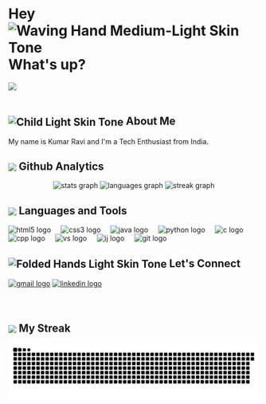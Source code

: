 <h1 align="left">Hey <img src="https://raw.githubusercontent.com/Tarikul-Islam-Anik/Animated-Fluent-Emojis/master/Emojis/Hand%20gestures/Waving%20Hand%20Medium-Light%20Skin%20Tone.png" alt="Waving Hand Medium-Light Skin Tone" width="50" height="50" /> What's up?</h1>
<img src="https://github.com/Anmol-Baranwal/Cool-GIFs-For-GitHub/assets/74038190/3b4607a1-1cc6-41f1-926f-892ae880e7a5" width="500">
<br><br>

<h2><img src="https://raw.githubusercontent.com/Tarikul-Islam-Anik/Animated-Fluent-Emojis/master/Emojis/People%20with%20professions/Child%20Light%20Skin%20Tone.png" alt="Child Light Skin Tone" width="45" align="center"><span><b> About Me</b></span></h2>

<p align="left">My name is Kumar Ravi and I'm a Tech Enthusiast from India.</p>


###
<h2><img src="https://media.giphy.com/media/iY8CRBdQXODJSCERIr/giphy.gif" width="45" align="center"><span><b> Github Analytics</b></span></h2>
<div align="center">
  <img src="https://github-readme-stats.vercel.app/api?username=krRaviongit&hide_title=false&hide_rank=false&show_icons=true&include_all_commits=true&count_private=true&disable_animations=false&theme=dracula&locale=en&hide_border=false" height="150" alt="stats graph"  />
  <img src="https://github-readme-stats.vercel.app/api/top-langs?username=krRaviongit&locale=en&hide_title=false&layout=compact&card_width=320&langs_count=5&theme=dracula&hide_border=false" height="150" alt="languages graph"  />
  <img src="https://streak-stats.demolab.com?user=krRaviongit&locale=en&mode=daily&theme=dark&hide_border=false&border_radius=5&order=3" height="220" alt="streak graph"  />
</div>

###
<h2><img src="https://media2.giphy.com/media/QssGEmpkyEOhBCb7e1/giphy.gif?cid=ecf05e47a0n3gi1bfqntqmob8g9aid1oyj2wr3ds3mg700bl&rid=giphy.gif" width="45" align="center"><span><b> Languages and Tools</b></span></h2>
<div align="left">
  <img src="https://cdn.jsdelivr.net/gh/devicons/devicon/icons/html5/html5-original.svg" height="50" alt="html5 logo"  />
  <img width="12" />
  <img src="https://cdn.jsdelivr.net/gh/devicons/devicon/icons/css3/css3-original.svg" height="50" alt="css3 logo"  />
  <img width="12" />
  <img src="https://cdn.jsdelivr.net/gh/devicons/devicon/icons/java/java-original.svg" height="50" alt="java logo"  />
  <img width="12" />
  <img src="https://cdn.jsdelivr.net/gh/devicons/devicon/icons/python/python-original.svg" height="50" alt="python logo"  />
  <img width="12" />
  <img src="https://cdn.jsdelivr.net/gh/devicons/devicon/icons/c/c-original.svg" height="50" alt="c logo"  />
  <img width="12" />
  <img src="https://cdn.jsdelivr.net/gh/devicons/devicon/icons/cplusplus/cplusplus-original.svg" height="50" alt="cpp logo"  />
  <img width="12" />
  <img src="https://cdn.jsdelivr.net/gh/devicons/devicon@latest/icons/vscode/vscode-original.svg" height="50" alt="vs logo" />
  <img width="12" />
  <img src="https://cdn.jsdelivr.net/gh/devicons/devicon@latest/icons/intellij/intellij-original.svg" height="50" alt="ij logo" />
  <img width="12" />
  <img src="https://cdn.jsdelivr.net/gh/devicons/devicon@latest/icons/git/git-original.svg" height="50" alt="git logo" />
  <img width="12" />        
  </div>

###
<h2><img src="https://raw.githubusercontent.com/Tarikul-Islam-Anik/Animated-Fluent-Emojis/master/Emojis/Hand%20gestures/Folded%20Hands%20Light%20Skin%20Tone.png" alt="Folded Hands Light Skin Tone" width="45" align="center"><span><b> Let's Connect</b></span></h2>

<div align="left">
  <a href="mailto: kr0496066@gmail.com"><img src="https://img.shields.io/static/v1?message=Gmail&logo=gmail&label=&color=D14836&logoColor=white&labelColor=&style=for-the-badge" height="35" alt="gmail logo"  /></a>
  <a href="https://www.linkedin.com/in/kumarravi69/"><img src="https://img.shields.io/static/v1?message=LinkedIn&logo=linkedin&label=&color=0077B5&logoColor=white&labelColor=&style=for-the-badge" height="35" alt="linkedin logo"  /></a>
</div>

###

<br clear="both">
<h2><img src="https://user-images.githubusercontent.com/74038190/213911110-aedbef38-a29f-4b6b-a65c-11608b4f75a5.gif" width="75" align="center"><span><b> My Streak</b></span></h2>
<img src="https://raw.githubusercontent.com/krRaviongit/krRaviongit/output/snake.svg" alt="Snake animation"/>

###
